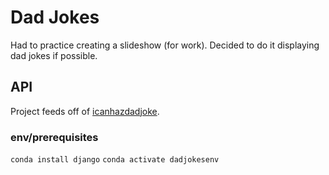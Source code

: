 # Dad Jokes

Had to practice creating a slideshow (for work). Decided to do it displaying dad jokes if possible. 

## API

Project feeds off of [icanhazdadjoke](https://icanhazdadjoke.com/).

### env/prerequisites

`conda install django`
`conda activate dadjokesenv`
